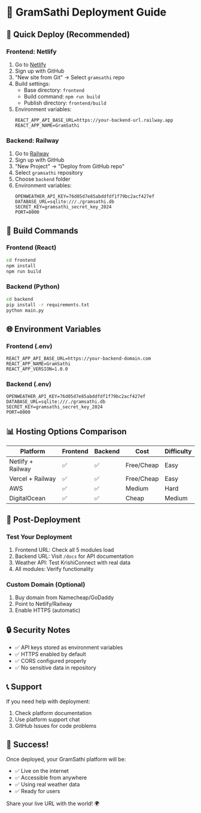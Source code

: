 # 🚀 GramSathi Deployment Guide

## 🌟 Quick Deploy (Recommended)

### Frontend: Netlify
1. Go to [Netlify](https://netlify.com)
2. Sign up with GitHub
3. "New site from Git" → Select `gramsathi` repo
4. Build settings:
   - Base directory: `frontend`
   - Build command: `npm run build`
   - Publish directory: `frontend/build`
5. Environment variables:
   ```
   REACT_APP_API_BASE_URL=https://your-backend-url.railway.app
   REACT_APP_NAME=GramSathi
   ```

### Backend: Railway
1. Go to [Railway](https://railway.app)
2. Sign up with GitHub
3. "New Project" → "Deploy from GitHub repo"
4. Select `gramsathi` repository
5. Choose `backend` folder
6. Environment variables:
   ```
   OPENWEATHER_API_KEY=76d05d7e85abddfdf1f79bc2acf427ef
   DATABASE_URL=sqlite:///./gramsathi.db
   SECRET_KEY=gramsathi_secret_key_2024
   PORT=8000
   ```

## 🔧 Build Commands

### Frontend (React)
```bash
cd frontend
npm install
npm run build
```

### Backend (Python)
```bash
cd backend
pip install -r requirements.txt
python main.py
```

## 🌐 Environment Variables

### Frontend (.env)
```
REACT_APP_API_BASE_URL=https://your-backend-domain.com
REACT_APP_NAME=GramSathi
REACT_APP_VERSION=1.0.0
```

### Backend (.env)
```
OPENWEATHER_API_KEY=76d05d7e85abddfdf1f79bc2acf427ef
DATABASE_URL=sqlite:///./gramsathi.db
SECRET_KEY=gramsathi_secret_key_2024
PORT=8000
```

## 📊 Hosting Options Comparison

| Platform | Frontend | Backend | Cost | Difficulty |
|----------|----------|---------|------|------------|
| Netlify + Railway | ✅ | ✅ | Free/Cheap | Easy |
| Vercel + Railway | ✅ | ✅ | Free/Cheap | Easy |
| AWS | ✅ | ✅ | Medium | Hard |
| DigitalOcean | ✅ | ✅ | Cheap | Medium |

## 🎯 Post-Deployment

### Test Your Deployment
1. Frontend URL: Check all 5 modules load
2. Backend URL: Visit `/docs` for API documentation
3. Weather API: Test KrishiConnect with real data
4. All modules: Verify functionality

### Custom Domain (Optional)
1. Buy domain from Namecheap/GoDaddy
2. Point to Netlify/Railway
3. Enable HTTPS (automatic)

## 🔒 Security Notes

- ✅ API keys stored as environment variables
- ✅ HTTPS enabled by default
- ✅ CORS configured properly
- ✅ No sensitive data in repository

## 📞 Support

If you need help with deployment:
1. Check platform documentation
2. Use platform support chat
3. GitHub Issues for code problems

## 🎉 Success!

Once deployed, your GramSathi platform will be:
- ✅ Live on the internet
- ✅ Accessible from anywhere
- ✅ Using real weather data
- ✅ Ready for users

Share your live URL with the world! 🌍
